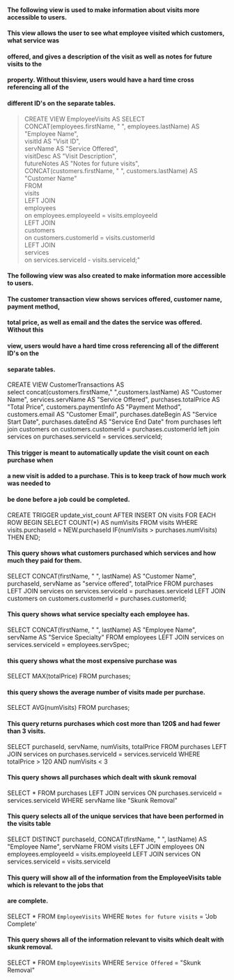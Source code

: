 

#### The following view is used to make information about visits more accessible to users.
#### This view allows the user to see what employee visited which customers, what service was
#### offered, and gives a description of the visit as well as notes for future visits to the
#### property. Without thisview, users would have a hard time cross referencing all of the 
#### different ID's on the separate tables.

>CREATE VIEW EmployeeVisits AS
>	SELECT  
>    	CONCAT(employees.firstName, " ", employees.lastName) AS "Employee Name",  
>        visitId AS "Visit ID",  
>        servName AS "Service Offered",  
>        visitDesc AS "Visit Description",  
>        futureNotes AS "Notes for future visits",  
>        CONCAT(customers.firstName, " ", customers.lastName) AS "Customer Name"  
>    FROM  
>    	visits  
>    LEFT JOIN  
>    	employees  
>        on employees.employeeId = visits.employeeId  
>    LEFT JOIN   
>    	customers  
>        on customers.customerId = visits.customerId  
>    LEFT JOIN  
>    	services  
>        on services.serviceId - visits.serviceId;"  

#### The following view was also created to make information more accessible to users.
#### The customer transaction view shows services offered, customer name, payment method,
#### total price, as well as email and the dates the service was offered. Without this
#### view, users would have a hard time cross referencing all of the different ID's on the
#### separate tables.

CREATE VIEW CustomerTransactions AS  
	select 
	concat(customers.firstName," ",customers.lastName) AS "Customer Name",
	services.servName AS "Service Offered",
	purchases.totalPrice AS "Total Price",
	customers.paymentInfo AS "Payment Method",
	customers.email AS "Customer Email",
	purchases.dateBegin AS "Service Start Date",
	purchases.dateEnd AS "Service End Date"
	from purchases
	left join customers 
		on customers.customerId = purchases.customerId 
	left join services
		on purchases.serviceId = services.serviceId;

#### This trigger is meant to automatically update the visit count on each purchase when
#### a new visit is added to a purchase. This is to keep track of how much work was needed to
#### be done before a job could be completed.

CREATE TRIGGER update_vist_count 
	    AFTER INSERT ON visits
    	FOR EACH ROW
        BEGIN
            SELECT COUNT(*) AS numVisits 
                FROM
                   visits
                WHERE
                   visits.purchaseId = NEW.purchaseId
         	IF(numVisits > purchases.numVisits)
            THEN 
    	 END;



#### This query shows what customers purchased which services and how much they paid for them.

   SELECT
	CONCAT(firstName, " ", lastName) AS "Customer Name",
    purchaseId,
    servName as "service offered",
    totalPrice
    FROM
    	purchases
    LEFT JOIN
    	services
        on services.serviceId = purchases.serviceId
    LEFT JOIN
    	customers
        on customers.customerId = purchases.customerId;	


#### This query shows what service specialty each employee has.

 SELECT
	CONCAT(firstName, " ", lastName) AS "Employee Name",
    servName AS "Service Specialty"
    FROM
    	employees
    LEFT JOIN
    	services
        on services.serviceId = employees.servSpec;


#### this query shows what the most expensive purchase was

 SELECT
	MAX(totalPrice)
    FROM
    	purchases;

#### this query shows the average number of visits made per purchase.

 SELECT
	AVG(numVisits)
   FROM
	purchases;

#### This query returns purchases which cost more than 120$ and had fewer than 3 visits.

SELECT
	purchaseId,
    servName,
    numVisits,
    totalPrice
FROM
	purchases
LEFT JOIN
	services
    on purchases.serviceId = services.serviceId
WHERE
	totalPrice > 120 AND numVisits < 3

#### This query shows all purchases which dealt with skunk removal

SELECT *
FROM purchases
LEFT JOIN services
ON purchases.serviceId = services.serviceId
WHERE servName like "Skunk Removal"


#### This query selects all of the unique services that have been performed in the visits table
SELECT
	DISTINCT purchaseId,
    CONCAT(firstName, " ", lastName) AS "Employee Name",
    servName
FROM
	visits
LEFT JOIN
	employees
    ON employees.employeeId = visits.employeeId
LEFT JOIN
	services
    ON services.serviceId = visits.serviceId



#### This query will show all of the information from the EmployeeVisits table which is relevant to the jobs that
#### are complete.

SELECT *
FROM `EmployeeVisits`
WHERE `Notes for future visits` = 'Job Complete'


#### This query shows all of the information relevant to visits which dealt with skunk removal.

SELECT *
FROM `EmployeeVisits`
WHERE `Service Offered` = "Skunk Removal"


	
